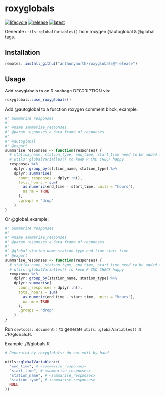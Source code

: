 # roxyglobals

<!-- badges: start -->
[![lifecycle](https://img.shields.io/badge/lifecycle-experimental-orange.svg)](https://lifecycle.r-lib.org/articles/stages.html#experimental)
[![release](https://img.shields.io/github/v/release/anthonynorth/roxyglobals&logo=github&sort=semver)](https://github.com/anthonynorth/roxyglobals/releases/latest)
[![latest](https://img.shields.io/github/r-package/v/anthonynorth/roxyglobals?label=latest&logo=r)](https://github.com/anthonynorth/roxyglobals/latest)
<!-- badges: end -->

Generate `utils::globalVariables()` from roxygen @autoglobal & @global tags.

## Installation

```r
remotes::install_github("anthonynorth/roxyglobals@*release")
```

## Usage

Add roxyglobals to an R package DESCRIPTION via:

```r
roxyglobals::use_roxyglobals()
```

Add @autoglobal to a function roxygen comment block, example:

```r
#' Summarise responses
#'
#' @name summarise_responses
#' @param responses a data.frame of responses
#'
#' @autoglobal
#' @export
summarise_responses <- function(responses) {
  # station_name, station_type, end_time, start_time need to be added to 
  # utils::globalVariables() to keep R CMD CHECK happy
  responses %>%
    dplyr::group_by(station_name, station_type) %>%
    dplyr::summarise(
      count_responses = dplyr::n(),
      total_hours = sum(
        as.numeric(end_time - start_time, units = "hours"),
        na.rm = TRUE
      ),
      .groups = "drop"
    )
}
```

Or @global, example:

```r
#' Summarise responses
#'
#' @name summarise_responses
#' @param responses a data.frame of responses
#'
#' @global station_name station_type end_time start_time
#' @export
summarise_responses <- function(responses) {
  # station_name, station_type, end_time, start_time need to be added to 
  # utils::globalVariables() to keep R CMD CHECK happy
  responses %>%
    dplyr::group_by(station_name, station_type) %>%
    dplyr::summarise(
      count_responses = dplyr::n(),
      total_hours = sum(
        as.numeric(end_time - start_time, units = "hours"),
        na.rm = TRUE
      ),
      .groups = "drop"
    )
}
```

Run `devtools::document()` to generate `utils::globalVariables()` in ./R/globals.R.

Example ./R/globals.R

```r
# Generated by roxyglobals: do not edit by hand

utils::globalVariables(c(
  "end_time", # <summarise_responses>
  "start_time", # <summarise_responses>
  "station_name", # <summarise_responses>
  "station_type", # <summarise_responses>
  NULL
))
```
